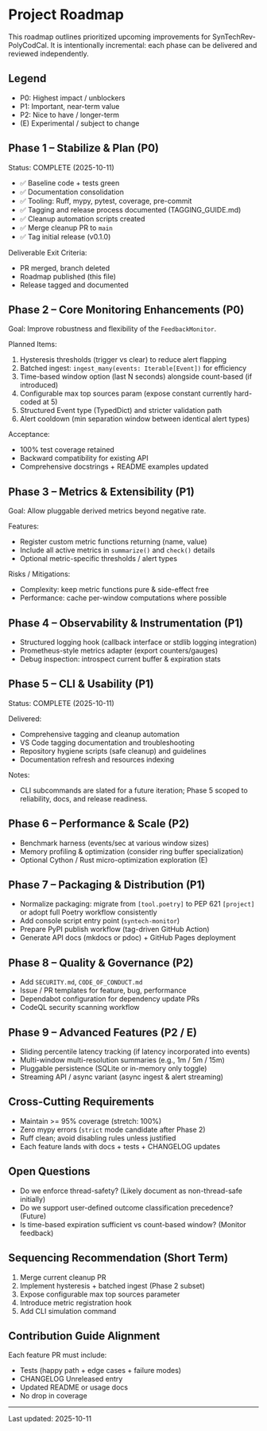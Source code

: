 # Project Roadmap

This roadmap outlines prioritized upcoming improvements for SynTechRev-PolyCodCal.
It is intentionally incremental: each phase can be delivered and reviewed independently.

## Legend
- P0: Highest impact / unblockers
- P1: Important, near-term value
- P2: Nice to have / longer-term
- (E) Experimental / subject to change

## Phase 1 – Stabilize & Plan (P0)
Status: COMPLETE (2025-10-11)
- ✅ Baseline code + tests green
- ✅ Documentation consolidation
- ✅ Tooling: Ruff, mypy, pytest, coverage, pre-commit
- ✅ Tagging and release process documented (TAGGING_GUIDE.md)
- ✅ Cleanup automation scripts created
- ✅ Merge cleanup PR to `main`
- ✅ Tag initial release (v0.1.0)

Deliverable Exit Criteria:
- PR merged, branch deleted
- Roadmap published (this file)
- Release tagged and documented

## Phase 2 – Core Monitoring Enhancements (P0)
Goal: Improve robustness and flexibility of the `FeedbackMonitor`.

Planned Items:
1. Hysteresis thresholds (trigger vs clear) to reduce alert flapping
2. Batched ingest: `ingest_many(events: Iterable[Event])` for efficiency
3. Time-based window option (last N seconds) alongside count-based (if introduced)
4. Configurable max top sources param (expose constant currently hard-coded at 5)
5. Structured Event type (TypedDict) and stricter validation path
6. Alert cooldown (min separation window between identical alert types)

Acceptance:
- 100% test coverage retained
- Backward compatibility for existing API
- Comprehensive docstrings + README examples updated

## Phase 3 – Metrics & Extensibility (P1)
Goal: Allow pluggable derived metrics beyond negative rate.

Features:
- Register custom metric functions returning (name, value)
- Include all active metrics in `summarize()` and `check()` details
- Optional metric-specific thresholds / alert types

Risks / Mitigations:
- Complexity: keep metric functions pure & side-effect free
- Performance: cache per-window computations where possible

## Phase 4 – Observability & Instrumentation (P1)
- Structured logging hook (callback interface or stdlib logging integration)
- Prometheus-style metrics adapter (export counters/gauges)
- Debug inspection: introspect current buffer & expiration stats

## Phase 5 – CLI & Usability (P1)
Status: COMPLETE (2025-10-11)

Delivered:
- Comprehensive tagging and cleanup automation
- VS Code tagging documentation and troubleshooting
- Repository hygiene scripts (safe cleanup) and guidelines
- Documentation refresh and resources indexing

Notes:
- CLI subcommands are slated for a future iteration; Phase 5 scoped to reliability, docs, and release readiness.

## Phase 6 – Performance & Scale (P2)
- Benchmark harness (events/sec at various window sizes)
- Memory profiling & optimization (consider ring buffer specialization)
- Optional Cython / Rust micro-optimization exploration (E)

## Phase 7 – Packaging & Distribution (P1)
- Normalize packaging: migrate from `[tool.poetry]` to PEP 621 `[project]` or adopt full Poetry workflow consistently
- Add console script entry point (`syntech-monitor`)
- Prepare PyPI publish workflow (tag-driven GitHub Action)
- Generate API docs (mkdocs or pdoc) + GitHub Pages deployment

## Phase 8 – Quality & Governance (P2)
- Add `SECURITY.md`, `CODE_OF_CONDUCT.md`
- Issue / PR templates for feature, bug, performance
- Dependabot configuration for dependency update PRs
- CodeQL security scanning workflow

## Phase 9 – Advanced Features (P2 / E)
- Sliding percentile latency tracking (if latency incorporated into events)
- Multi-window multi-resolution summaries (e.g., 1m / 5m / 15m)
- Pluggable persistence (SQLite or in-memory only toggle)
- Streaming API / async variant (async ingest & alert streaming)

## Cross-Cutting Requirements
- Maintain >= 95% coverage (stretch: 100%)
- Zero mypy errors (`strict` mode candidate after Phase 2)
- Ruff clean; avoid disabling rules unless justified
- Each feature lands with docs + tests + CHANGELOG updates

## Open Questions
- Do we enforce thread-safety? (Likely document as non-thread-safe initially)
- Do we support user-defined outcome classification precedence? (Future)
- Is time-based expiration sufficient vs count-based window? (Monitor feedback)

## Sequencing Recommendation (Short Term)
1. Merge current cleanup PR
2. Implement hysteresis + batched ingest (Phase 2 subset)
3. Expose configurable max top sources parameter
4. Introduce metric registration hook
5. Add CLI simulation command

## Contribution Guide Alignment
Each feature PR must include:
- Tests (happy path + edge cases + failure modes)
- CHANGELOG Unreleased entry
- Updated README or usage docs
- No drop in coverage

---
Last updated: 2025-10-11
